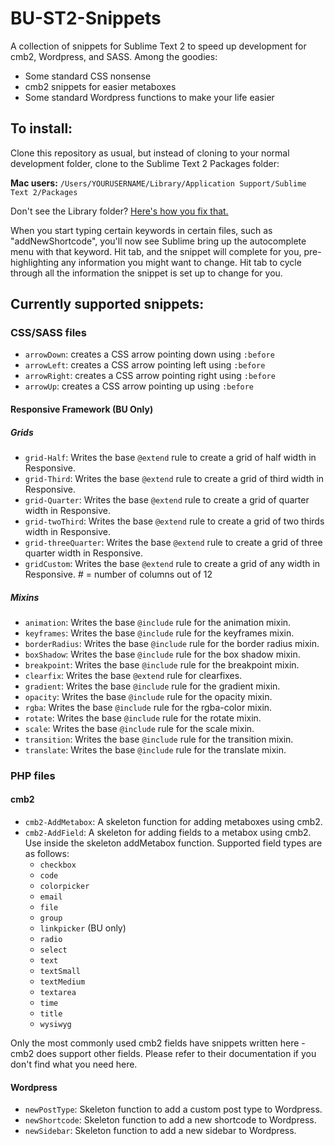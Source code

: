 # BU-ST2-Snippets
A collection of snippets for Sublime Text 2 to speed up development for cmb2, Wordpress, and SASS. Among the goodies:

* Some standard CSS nonsense
* cmb2 snippets for easier metaboxes
* Some standard Wordpress functions to make your life easier

## To install:

Clone this repository as usual, but instead of cloning to your normal development folder, clone to the Sublime Text 2 Packages folder:

**Mac users:** `/Users/YOURUSERNAME/Library/Application Support/Sublime Text 2/Packages`

Don't see the Library folder? [Here's how you fix that.](http://www.macworld.com/article/2057221/how-to-view-the-library-folder-in-mavericks.html)

When you start typing certain keywords in certain files, such as "addNewShortcode", you'll now see Sublime bring up the autocomplete menu with that keyword. Hit tab, and the snippet will complete for you, pre-highlighting any information you might want to change. Hit tab to cycle through all the information the snippet is set up to change for you.

## Currently supported snippets:

### CSS/SASS files

* `arrowDown`: creates a CSS arrow pointing down using `:before`
* `arrowLeft`: creates a CSS arrow pointing left using `:before`
* `arrowRight`: creates a CSS arrow pointing right using `:before`
* `arrowUp`: creates a CSS arrow pointing up using `:before`

#### Responsive Framework (BU Only)

##### Grids

* `grid-Half`: Writes the base `@extend` rule to create a grid of half width in Responsive.
* `grid-Third`: Writes the base `@extend` rule to create a grid of third width in Responsive.
* `grid-Quarter`: Writes the base `@extend` rule to create a grid of quarter width in Responsive.
* `grid-twoThird`: Writes the base `@extend` rule to create a grid of two thirds width in Responsive.
* `grid-threeQuarter`: Writes the base `@extend` rule to create a grid of three quarter width in Responsive.
* `gridCustom`: Writes the base `@extend` rule to create a grid of any width in Responsive. # = number of columns out of 12

##### Mixins

* `animation`: Writes the base `@include` rule for the animation mixin.
* `keyframes`: Writes the base `@include` rule for the keyframes mixin.
* `borderRadius`: Writes the base `@include` rule for the border radius mixin.
* `boxShadow`: Writes the base `@include` rule for the box shadow mixin.
* `breakpoint`: Writes the base `@include` rule for the breakpoint mixin.
* `clearfix`: Writes the base `@extend` rule for clearfixes.
* `gradient`: Writes the base `@include` rule for the gradient mixin.
* `opacity`: Writes the base `@include` rule for the opacity mixin.
* `rgba`: Writes the base `@include` rule for the rgba-color mixin.
* `rotate`: Writes the base `@include` rule for the rotate mixin.
* `scale`: Writes the base `@include` rule for the scale mixin.
* `transition`: Writes the base `@include` rule for the transition mixin.
* `translate`: Writes the base `@include` rule for the translate mixin.

### PHP files

#### cmb2

* `cmb2-AddMetabox`: A skeleton function for adding metaboxes using cmb2.
* `cmb2-AddField`: A skeleton for adding fields to a metabox using cmb2. Use inside the skeleton addMetabox function. Supported field types are as follows:
	* `checkbox`
	* `code`
	* `colorpicker`
	* `email`
	* `file`
	* `group`
	* `linkpicker` (BU only)
	* `radio`
	* `select`
	* `text`
	* `textSmall`
	* `textMedium`
	* `textarea`
	* `time`
	* `title`
	* `wysiwyg`

Only the most commonly used cmb2 fields have snippets written here - cmb2 does support other fields. Please refer to their documentation if you don't find what you need here.

#### Wordpress

* `newPostType`: Skeleton function to add a custom post type to Wordpress.
* `newShortcode`: Skeleton function to add a new shortcode to Wordpress.
* `newSidebar`: Skeleton function to add a new sidebar to Wordpress.